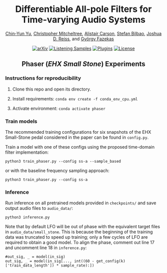 <div align="center">
<h1>Differentiable All-pole Filters for Time-varying Audio Systems</h1>

<p>
    <a href="https://yoyololicon.github.io/" target=”_blank”>Chin-Yun Yu</a>,
    <a href="https://christhetr.ee/" target=”_blank”>Christopher Mitcheltree</a>,
    <a href="https://www.linkedin.com/in/alistair-carson-a6178919a/" target=”_blank”>Alistair Carson</a>,
    <a href="https://www.acoustics.ed.ac.uk/group-members/dr-stefan-bilbao/" target=”_blank”>Stefan Bilbao</a>,
    <a href="https://www.eecs.qmul.ac.uk/~josh/" target=”_blank”>Joshua D. Reiss</a>, and
    <a href="https://www.eecs.qmul.ac.uk/~gyorgyf/about.html" target=”_blank”>György Fazekas</a>
</p>

[![arXiv](https://img.shields.io/badge/arXiv-2404.07970-b31b1b.svg)](https://arxiv.org/abs/2404.07970)
[![Listening Samples](https://img.shields.io/badge/%F0%9F%94%8A%F0%9F%8E%B6-Listening_Samples-blue)](https://diffapf.github.io/web/)
[![Plugins](https://img.shields.io/badge/neutone-Plugins-blue)](https://diffapf.github.io/web/index.html#plugins)
[![License](https://img.shields.io/badge/License-MPL%202.0-orange)](https://www.mozilla.org/en-US/MPL/2.0/FAQ/)

<h2>Phaser (<em>EHX Small Stone</em>) Experiments</h2>
</div>

### Instructions for reproducibility

1) Clone this repo and open its directory.

2) Install requirements: `conda env create -f conda_env_cpu.yml` 
3) Activate environment: `conda activate phaser`

### Train models
The recommended training configurations for six snapshots of the EHX Small-Stone pedal considered in the paper can be found in `config.py`.

Train a model with one of these configs using the proposed time-domain filter implementation:
```
python3 train_phaser.py --config ss-a --sample_based
```
or with the baseline frequency sampling approach:
```
python3 train_phaser.py --config ss-a
```


### Inference
Run inference on all pretrained models provided in `checkpoints/` and save output audio files to  `audio_data/`:
```angular2html
python3 inference.py
```



Note that by default LFO will be out of phase with the equivalent target files in `audio_data/small_stone`. 
This is because the beginning of the training data was truncated to speed up training; only a few cycles of LFO are required to obtain a good model.  To align the phase, comment out line 17 and uncomment line 18 in `inference.py`:
```angular2html
#out_sig, _ = model(in_sig)
out_sig, _ = model(in_sig[..., int((60 - get_config(k)['train_data_length']) * sample_rate):])
```
